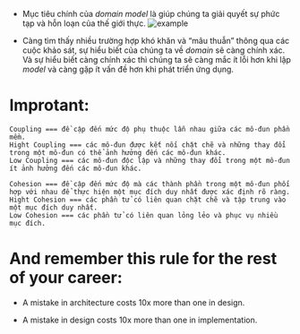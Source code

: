 - Mục tiêu chính của *domain model* là giúp chúng ta giải quyết sự phức tạp và hỗn loạn của thế giới thực.
  ![example](https://bnn.vn/upload/public/17/blog/domain-model.jpg)


- Càng tìm thấy nhiều trường hợp khó khăn và “mâu thuẫn” thông qua các cuộc khảo sát, sự hiểu biết của chúng ta về *domain* sẽ càng chính xác. Và sự hiểu biết càng chính xác thì chúng ta sẽ càng mắc ít lỗi hơn khi lập *model* và càng gặp ít vấn đề hơn khi phát triển ứng dụng.

# Improtant:
```
Coupling === đề cập đến mức độ phụ thuộc lẫn nhau giữa các mô-đun phần mềm.
Hight Coupling === các mô-đun được kết nối chặt chẽ và những thay đổi trong một mô-đun có thể ảnh hưởng đến các mô-đun khác.
Low Coupling === các mô-đun độc lập và những thay đổi trong một mô-đun ít ảnh hưởng đến các mô-đun khác.
```

```
Cohesion === đề cập đến mức độ mà các thành phần trong một mô-đun phối hợp với nhau để thực hiện một mục đích duy nhất được xác định rõ ràng.
Hight Cohesion === các phần tử có liên quan chặt chẽ và tập trung vào một mục đích duy nhất.
Low Cohesion === các phần tử có liên quan lỏng lẻo và phục vụ nhiều mục đích.
```

# And remember this rule for the rest of your career:

- A mistake in architecture costs 10x more than one in design.

- A mistake in design costs 10x more than one in implementation.
